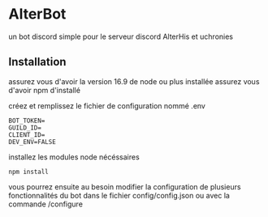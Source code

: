 # AlterBot
un bot discord simple pour le serveur discord AlterHis et uchronies

## Installation
assurez vous d'avoir la version 16.9 de node ou plus installée
assurez vous d'avoir npm d'installé

créez et remplissez le fichier de configuration nommé .env
```
BOT_TOKEN=
GUILD_ID=
CLIENT_ID=
DEV_ENV=FALSE
```

installez les modules node nécéssaires
```
npm install
```

vous pourrez ensuite au besoin modifier la configuration de plusieurs fonctionnalités du bot dans le fichier config/config.json ou avec la commande /configure